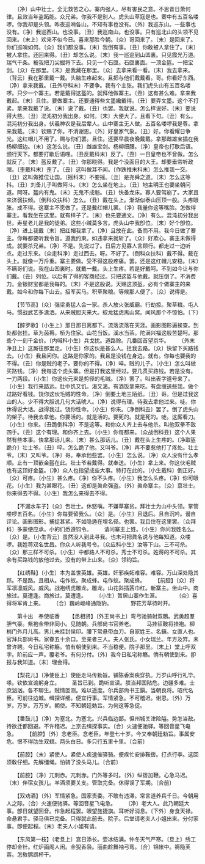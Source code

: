 <!-- { "loadSidebar": true } -->
　　〔净〕山中壮士。全无救苦之心。寨内强人。尽有害民之意。不思昔日萧何律。且效当年盗跖能。众兄弟。你我不是别人。虎头山草寇是也。寨中有五百名喽啰。你我却是头领。昨夜巡哨各山。不知有事也没有。〔外〕我巡东山。一些事也没有。〔净〕我巡西山。也没事。〔丑〕我巡南山。也没事。只有巡北山的头领不见回来。〔末上〕欢来不似今日。喜来那胜今朝。〔众〕哥回来了。〔末〕是回来了。你们巡哨如何。〔众〕我们都没事。〔末〕我倒有事。〔丑〕你敢被人拿住了。〔末〕被人拿住。还回来得。〔丑〕却怎么说。〔末〕我一巡巡到山凹裏。只见霞光万道。瑞气千条。被我把刀尖掘将下去。只见一个石匣。石匣裏面。一顶金盔。一把宝剑。〔众〕在那里。〔末〕是我藏在那里。〔众〕去拿来看一看。〔末〕我去拿来。〔背云〕我在那里戴一戴。头脑生疼起来。且把与他们戴戴看。哥。你看好东西。〔净〕拿来我戴。〔丑外夺科末〕不要争。我有个主张。我们虎头山有五百名喽啰。只少一个寨主。若是戴得这盔的。就拜他做寨主。〔丑〕这有甚么难。拿来我戴起。〔末〕且住。要做寨主。还要通得些文墨纔戴得。〔丑〕要弄文墨。这个不打紧。拿来我戴了说。〔末〕说了戴。〔丑〕也罢。我就说。怎么样说好。〔末〕要说得大些。〔丑〕混沌初分我出身。如何。〔末〕大便大了。且看下句。〔丑〕有么。混沌初分我出身。伏羲神农是我后辈人。山中寨主无人做。五百名喽啰我是尊。拿来我戴。〔末〕钦赐了你。不消谢恩。〔外〕好皇家气象。〔丑〕好。你看耀日争光。这红帽儿不用了。赐与你们罢。且住。还要早晨夜晚戴戴。拿那雌雄宝插在我杨柳细边。〔末〕这怎么说。〔丑〕雌雄宝剑。杨柳细腰。〔净〕皇帝也打歇后语。颁行天下。都要打歇后语哩。〔丑反戴科末〕反了。〔丑〕一日皇帝也不曾做。怎么就反了。〔末〕盔反戴了。〔丑〕你那晓得。我是个没面目的大王。却要垂帘听政哩。〔歪戴科末〕歪了。〔丑〕这叫做耳不闻。〔作跌推末科末〕怎么推我一交。〔丑〕这叫做推位让国。〔摇科末〕不要摇。〔丑〕是尧舜之道。〔末〕怎么这等抖。〔丑〕刘备儿子叫做阿斗。〔末〕怎么坐在地上。〔丑〕地主明王也要坐朝问道。阿呀。盔内有鬼。〔末〕无鬼不成魁。〔丑〕快备龙床。寡人要驾崩了。大家且来济弱扶倾。〔倒科众扶科〕怎么。〔丑〕戴在头上。渐渐似泰山压顶一般。头疼眼胀。成不得。这寨主不愿做了。还是戴红帽儿罢。〔净〕我量你这等嘴脸。怎做得寨主。看我坐在这里。就有样子了。〔末〕也先要通文。〔净〕有么。混沌初分我出世。寿星老儿是我的徒弟。这些小贼莫多言。虎头山中我卽位。〔末〕好个卽位。〔净〕进上我戴〔末〕把红帽我拿了。〔净〕且放在此。备而不用。我今日做了寨主。你每都要听我令旨。遵我约束。如违拿来就斩了。〔众〕好欺心。寨主未做得成。就要杀兄弟。〔净〕不是。先说过了。日后方见寡人言顾行。都走过一边听点。走过东来。〔众走科净〕走过西去。呀。不好了。〔倒科众扶科〕戴不得。戴在头上。就像一万斤重。寨主要做。受不得这般疼痛。罢。还是这红帽儿安稳。〔末〕不瞒哥们说。我在山凹裏时。就戴一戴。头上生疼。若是好戴呵。不到如今让与你们戴。〔丑〕列位。以后有了得的客商经过。只把这盔与他戴。就压倒了。不消费力。金银财宝都是我每的。〔末〕不是这般说。天赐这顶盔。必有个做寨主的来戴。如今和你每下山去。招军买马。积草聚粮。等候那人便了。〔众〕说得是。 

　　【节节高】〔众〕强梁勇猛人会一家。杀人放火张威霸。行劫掠。聚草粮。屯人马。惯战武艺多潇洒。从来贼胆天来大。蛟龙猛虎离山窝。闻风那个不惊怕。〔下〕 

　　【醉罗歌】〔小生上〕那日那日离都下。流落流落在天涯。画影图形遍挨查。到处都张挂。草为茵褥。桥为住家。山花当饭。溪水当茶。陀满兴福这般苦楚呵。那些个一刻千金价。〔内喊科小生〕兵戈扰。道路赊。几番回首望京华。 
　　〔外末净丑上〕这厮往那里走。〔小生〕你这伙是甚么人。拦我去路。〔众〕快留下买路钱去。〔小生〕我且问你。这路是你家的。我且是没钱在身边。就有。你每也要我的不得。〔丑〕你是贼的老子。要你的不得。〔净〕啐。贼的儿子。〔小生〕怎么叫做买路钱。〔净〕我每这个虎头寨。但是打我这里经过。要几贯买路钱。若是没有。一刀两段。〔小生〕你这伙元来是剪径的毛贼。〔净〕罢了。叫出表字道号来了。〔小生〕我行来路远。肚中饥又饥。渴又渴。有酒饭拿来吃。有盘缠送些我。做个过路好看钱。饶你这伙毛贼的性命。〔净〕倒要土地三陌纸。〔丑〕哥。但是过我这山的人。少不得大胆说几句大话唬人。〔净〕说得有理。待我去拿他过来。唗。你休得说大话。战得我过。饶你性命。〔小生〕你来。〔净倒科丑〕罢了。倒了虎头山的架子。待我去拿他。你要活的。就是活的。要死的。就是死的。唗。这厮看刀。〔小生〕你来。〔丑跪倒科净〕不是这等。和你众人齐上去与他杀。叫他双拳不敌四手。〔丑〕这个有理。和你齐上去。〔小生〕你每都来。〔众战倒科丑〕这个人果然有些本事。快拿那话儿来。〔末〕甚么那话儿。〔丑〕戴在头上生疼的。〔净取盔跪介〕壮士爷。〔丑〕啐。怎么跪了他。又叫爷。〔净〕再不要惹他打了疼处。壮士爷。〔末〕又叫爷。〔净〕哥。奉承他些罢。〔小生〕怎么说。〔净〕众人没有什么孝顺。止有一顶嵌金盔在此。壮士爷若戴得。就奉送。〔小生〕拿上来。你这伙毛贼也有这顶好金盔。〔净〕众人也指望成些大事。特打在此的。〔小生戴科〕倒正好。〔众〕可疼。〔小生〕甚么疼。〔净〕你不头疼。〔小生〕我怎么头疼。〔净〕你可眼花。〔小生〕我为甚眼花。〔丑〕这却是眞命强盗。〔外〕眞命寨主。〔众〕禀壮士。你来得去不得。〔小生〕我怎么来得去不得。 

　　【不漏水车子】〔众〕吿壮士。休怒嗔。不嫌草寨贫。拜壮士为山中头领。掌管喽啰五百名。〔小生〕你每要留我么。〔众〕是。〔小生〕且退后。且自沉吟。谩自评论。画影图形。捕捉甚紧。不如隐遁在埋名径。也罢。我且住在这里罢。〔众拜科〕多蒙便应承。小的们悉遵钧令。 
　　请问寨主上姓。〔小生〕你问我姓名么。〔众〕是。〔小生背云〕虽然没人到此寻我。也未可把眞名说与他每知道。众喽啰。我姓蒋双名世昌。你众人听我号令。〔众应科小生〕汝等下山。三不可杀。〔众〕那三样不可杀。〔小生〕中都路人不可杀。秀士不可杀。姓蒋的不可杀。其余有买路钱的放他过去。没有的带上山来。〔众〕领钧旨。 

　　【红绣鞋】〔小生〕本为盖世英雄。英雄。奸邪疾妬难容。难容。万山深处隐其踪。不是路。且相从。屯作蚁。聚成蜂。屯作蚁。聚成蜂。 
　　【前腔】〔众〕将军凛凛威风。威风。战袍绣虎雕龙。雕龙。山花斜插茜巾红。新寨主。坐山中。商旅过。莫遭逢。商旅过。莫遭逢。 
　　〔小生〕暂居山寨作生涯。　　　　〔众〕喜得将军肯上来。 
　　〔合〕巍岭峻峰通隐豹。　　　　野花芳草待时开。 

　　第十出　奉使临番 
　　【丞相贤】〔外王尙书上〕弯弓驰骑射双鵰。武勇超羣胆气豪。紫袍金带非同小。见随朝。兵部尙书官养老。 
　　马挂征鞍将挂袍。柳梢门外月儿高。男儿未挂封侯印。腰下常悬带血刀。自家姓王。名鎭。女直人也。官拜兵部尙书。家眷五十余口。至亲者三人。夫人张氏。小女瑞兰。年方及筓。未曾许聘。今日私宅称觞。怕有朝使到来。不当稳便。院子那里。〔末上〕堂上呼双字。阶前应一声。覆老爷。有何分付。〔外〕我今日私宅称觞。倘有朝使到来。卽报与我知道。〔末〕理会得。 

　　【梨花儿】〔净使臣上〕使臣走马传勅旨。铺陈香案疾穿执。万岁山呼行礼毕。嗏。钦依宣谕躬身立。 
　　圣旨已到。跪听宣读。朕当邦国阽危。边疆多难。士庶汹汹。各不聊生。贼情叵测。难以遥度。尔兵部尙书王鎭。当朝良将。昭代名臣。可前往边城。缉探详细。便宜行事。军情紧急。不可稽迟。谢恩。〔外〕万岁。万岁。万万岁。朝使。不知朝廷勅旨。为何这等急促。 

　　【番鼓儿】〔净〕为塞北。为塞北。兴兵临边鄙。但州城关津险隘。势怎当敌。待欲迁都回避。不许稽迟。上京去缉探事实。〔合〕火速便驰驿。等回音星飞电急。 
　　【前腔】〔外〕念老臣。念老臣。年登七十岁。今又奉朝廷勑旨。事属安危。恨不得肋生双翅。两头白日。多只行五里十里。〔合前〕 

　　【前腔】〔末〕紧使人。紧使人疾速催驿骑。便疾忙安排鞍辔。打点行李。这回须敎仔细。先解缰绳。怕骑了没头马儿。〔合前〕 

　　【前腔】〔净〕兀刺赤。兀刺赤。门外等多时。〔外〕纵辔加鞭。心急马迟。〔末〕伴宿女孩儿。羊酒须要关支。管取完备。休得误了军期。〔合前〕 

　　【双劝酒】〔外〕军情紧急。国家责委。不敢有违滞。常言道养兵千日。今朝用人之际。〔合〕火速便驰驿。等回音星飞电急。 
　　〔净〕老大人。此乃朝廷大事。卽日就望回音。作急起程罢。眼望旌捷旗。耳听好消息。〔下外〕身食天禄。命悬君手。驿马俱已完备。只得就此前去。院子。后堂请老夫人小姐出来。分付家事。卽便起程。〔末〕老夫人小姐有请。 

　　【东风第一枝】〔老旦上〕宫日添长。壶冰结满。仲冬天气严寒。〔旦上〕绣工停却金针。红炉画阁人闲。金猊香袅。丽曲趁舞袖弓弯。〔合〕锦帐中。褥隐芙蓉。怎敎鹦鹉杯干。 

